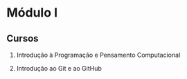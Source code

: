 # Módulo I 

## Cursos

1. Introdução à Programação e Pensamento Computacional

2. Introdução ao Git e ao GitHub
   

